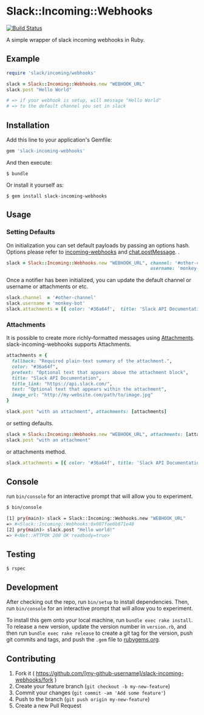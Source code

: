 # Slack::Incoming::Webhooks
[![Build Status](https://travis-ci.org/shoyan/slack-incoming-webhooks.svg)](https://travis-ci.org/shoyan/slack-incoming-webhooks)

A simple wrapper of slack incoming webhooks in Ruby.

## Example
```ruby
require 'slack/incoming/webhooks'

slack = Slack::Incoming::Webhooks.new "WEBHOOK_URL"
slack.post "Hello World"

# => if your webhook is setup, will message "Hello World"
# => to the default channel you set in slack
```

## Installation

Add this line to your application's Gemfile:

```ruby
gem 'slack-incoming-webhooks'
```

And then execute:

    $ bundle

Or install it yourself as:

    $ gem install slack-incoming-webhooks

## Usage

### Setting Defaults
On initialization you can set default payloads by passing an options hash.  
Options please refer to [incoming-webhooks](https://api.slack.com/incoming-webhooks) and [chat.postMessage](https://api.slack.com/methods/chat.postMessage).
.

```ruby
slack = Slack::Incoming::Webhooks.new "WEBHOOK_URL", channel: '#other-channel',
                                                     username: 'monkey-bot'
```

Once a notifier has been initialized, you can update the default channel or username or attachments or etc.

```ruby
slack.channel  = '#other-channel'
slack.username = 'monkey-bot'
slack.attachments = [{ color: '#36a64f',  title: 'Slack API Documentation' }]
```

### Attachments
It is possible to create more richly-formatted messages using [Attachments](https://api.slack.com/docs/attachments).  
slack-incoming-webhooks supports Attachments.

```ruby
attachments = {
  fallback: "Required plain-text summary of the attachment.",
  color: "#36a64f",
  pretext: "Optional text that appears above the attachment block",
  title: "Slack API Documentation",
  title_link: "https://api.slack.com/",
  text: "Optional text that appears within the attachment",
  image_url: "http://my-website.com/path/to/image.jpg"
}

slack.post "with an attachment", attachments: [attachments]
```

or setting defaults.

```ruby
slack = Slack::Incoming::Webhooks.new "WEBHOOK_URL", attachments: [attachments]
slack.post "with an attachment"
```

or attachments method.

```ruby
slack.attachments = [{ color: '#36a64f', title: 'Slack API Documentation' }]
```
## Console
run `bin/console` for an interactive prompt that will allow you to experiment.

```bash
$ bin/console

[1] pry(main)> slack = Slack::Incoming::Webhooks.new "WEBHOOK_URL"
=> #<Slack::Incoming::Webhooks:0x007fae6b871e48
[2] pry(main)> slack.post "Hello world!"
=> #<Net::HTTPOK 200 OK readbody=true>
```

## Testing
```bash
$ rspec
```

## Development

After checking out the repo, run `bin/setup` to install dependencies. Then, run `bin/console` for an interactive prompt that will allow you to experiment.

To install this gem onto your local machine, run `bundle exec rake install`. To release a new version, update the version number in `version.rb`, and then run `bundle exec rake release` to create a git tag for the version, push git commits and tags, and push the `.gem` file to [rubygems.org](https://rubygems.org).

## Contributing

1. Fork it ( https://github.com/[my-github-username]/slack-incoming-webhooks/fork )
2. Create your feature branch (`git checkout -b my-new-feature`)
3. Commit your changes (`git commit -am 'Add some feature'`)
4. Push to the branch (`git push origin my-new-feature`)
5. Create a new Pull Request
